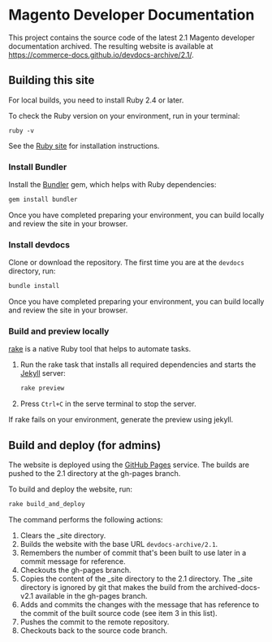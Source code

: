 # Magento Developer Documentation

This project contains the source code of the latest 2.1 Magento developer documentation archived.
The resulting website is available at <https://commerce-docs.github.io/devdocs-archive/2.1/>.

## Building this site

For local builds, you need to install Ruby 2.4 or later.

To check the Ruby version on your environment, run in your terminal:

```shell
ruby -v
```

See the [Ruby site](https://www.ruby-lang.org/en/documentation/installation) for installation instructions.

### Install Bundler

Install the [Bundler](https://bundler.io/) gem, which helps with Ruby dependencies:

```sh
gem install bundler
```

Once you have completed preparing your environment, you can build locally and review the site in your browser.

### Install devdocs

Clone or download the repository. The first time you are at the `devdocs` directory, run:

```sh
bundle install
```

Once you have completed preparing your environment, you can build locally and review the site in your browser.

### Build and preview locally

[rake](https://github.com/ruby/rake) is a native Ruby tool that helps to automate tasks.

1. Run the rake task that installs all required dependencies and starts the [Jekyll](https://jekyllrb.com/) server:

   ```sh
   rake preview
   ```

1. Press `Ctrl+C` in the serve terminal to stop the server.

If rake fails on your environment, generate the preview using jekyll.

## Build and deploy (for admins)

The website is deployed using the [GitHub Pages](https://pages.github.com/) service.
The builds are pushed to the 2.1 directory at the gh-pages branch.

To build and deploy the website, run:

```sh
rake build_and_deploy
```

The command performs the following actions:

1. Clears the _site directory.
1. Builds the website with the base URL `devdocs-archive/2.1`.
1. Remembers the number of commit that's been built to use later in a commit message for reference.
1. Checkouts the gh-pages branch.
1. Copies the content of the _site directory to the 2.1 directory.
   The \_site directory is ignored by git that makes the build from the archived-docs-v2.1 available in the gh-pages branch.
1. Adds and commits the changes with the message that has reference to the commit of the built source code (see item 3 in this list).
1. Pushes the commit to the remote repository.
1. Checkouts back to the source code branch.
